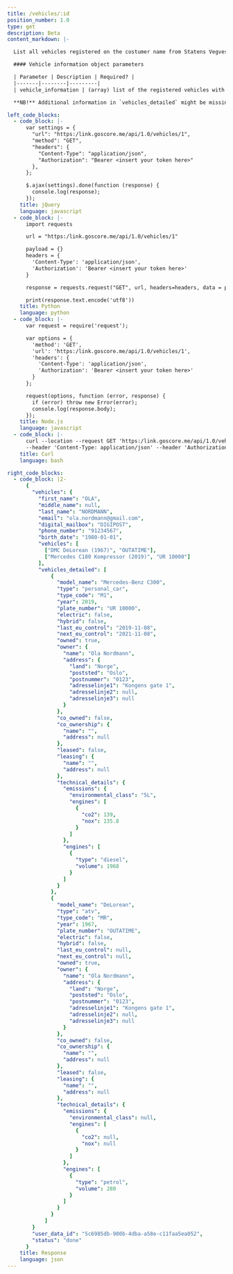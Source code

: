 ```yaml
---
title: /vehicles/:id
position_number: 1.0
type: get
description: Beta
content_markdown: |-

  List all vehicles registered on the costumer name from Statens Vegvesen

  #### Vehicle information object parameters

  | Parameter | Description | Required? |
  |-------|--------|---------|
  | vehicle_information | (array) list of the registered vehicles with plate numbers. First value is a vehicle name, second - plate number | No |

  **NB!** Additional information in `vehicles_detailed` might be missing in some cases.

left_code_blocks:
  - code_block: |-
      var settings = {
        "url": "https:/link.goscore.me/api/1.0/vehicles/1",
        "method": "GET",
        "headers": {
          "Content-Type": "application/json",
          "Authorization": "Bearer <insert your token here>"
        },
      };

      $.ajax(settings).done(function (response) {
        console.log(response);
      });
    title: jQuery
    language: javascript
  - code_block: |-
      import requests

      url = "https:/link.goscore.me/api/1.0/vehicles/1"

      payload = {}
      headers = {
        'Content-Type': 'application/json',
        'Authorization': 'Bearer <insert your token here>'
      }

      response = requests.request("GET", url, headers=headers, data = payload)

      print(response.text.encode('utf8'))
    title: Python
    language: python
  - code_block: |-
      var request = require('request');

      var options = {
        'method': 'GET',
        'url': 'https:/link.goscore.me/api/1.0/vehicles/1',
        'headers': {
          'Content-Type': 'application/json',
          'Authorization': 'Bearer <insert your token here>'
        }
      };

      request(options, function (error, response) {
        if (error) throw new Error(error);
        console.log(response.body);
      });
    title: Node.js
    language: javascript
  - code_block: |-
      curl --location --request GET 'https:/link.goscore.me/api/1.0/vehicles/1' \
      --header 'Content-Type: application/json' --header 'Authorization: Bearer <insert your token here>'
    title: Curl
    language: bash

right_code_blocks:
  - code_block: |2-
      {
        "vehicles": {
          "first_name": "OLA",
          "middle_name": null,
          "last_name": "NORDMANN",
          "email": "ola.nordmann@gmail.com",
          "digital_mailbox": "DIGIPOST",
          "phone_number": "91234567",
          "birth_date": "1980-01-01",
          "vehicles": [
            ["DMC DeLorean (1967)", "OUTATIME"],
            ["Mercedes C180 Kompressor (2019)", "UR 10000"]
          ],
          "vehicles_detailed": [
              {
                "model_name": "Mercedes-Benz C300",
                "type": "personal_car",
                "type_code": "M1",
                "year": 2019,
                "plate_number": "UR 10000",
                "electric": false,
                "hybrid": false,
                "last_eu_control": "2019-11-08",
                "next_eu_control": "2021-11-08",
                "owned": true,
                "owner": {
                  "name": "Ola Nordmann",
                  "address": {
                    "land": "Norge",
                    "poststed": "Oslo",
                    "postnummer": "0123",
                    "adresselinje1": "Kongens gate 1",
                    "adresselinje2": null,
                    "adresselinje3": null
                  }
                },
                "co_owned": false,
                "co_ownership": {
                  "name": "",
                  "address": null
                },
                "leased": false,
                "leasing": {
                  "name": "",
                  "address": null
                },
                "technical_details": {
                  "emissions": {
                    "environmental_class": "5L",
                    "engines": [
                      {
                        "co2": 139,
                        "nox": 135.8
                      }
                    ]
                  },
                  "engines": [
                    {
                      "type": "diesel",
                      "volume": 1968
                    }
                  ]
                }
              },
              {
                "model_name": "DeLorean",
                "type": "atv",
                "type_code": "MR",
                "year": 1967,
                "plate_number": "OUTATIME",
                "electric": false,
                "hybrid": false,
                "last_eu_control": null,
                "next_eu_control": null,
                "owned": true,
                "owner": {
                  "name": "Ola Nordmann",
                  "address": {
                    "land": "Norge",
                    "poststed": "Oslo",
                    "postnummer": "0123",
                    "adresselinje1": "Kongens gate 1",
                    "adresselinje2": null,
                    "adresselinje3": null
                  }
                },
                "co_owned": false,
                "co_ownership": {
                  "name": "",
                  "address": null
                },
                "leased": false,
                "leasing": {
                  "name": "",
                  "address": null
                },
                "technical_details": {
                  "emissions": {
                    "environmental_class": null,
                    "engines": [
                      {
                        "co2": null,
                        "nox": null
                      }
                    ]
                  },
                  "engines": [
                    {
                      "type": "petrol",
                      "volume": 280
                    }
                  ]
                }
              }
            ]
        }
        "user_data_id": "5c6985db-980b-4dba-a58e-c11faa5ea052",
        "status": "done"
      }
    title: Response
    language: json
---
```

